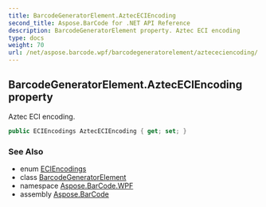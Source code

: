 ```yaml
---
title: BarcodeGeneratorElement.AztecECIEncoding
second_title: Aspose.BarCode for .NET API Reference
description: BarcodeGeneratorElement property. Aztec ECI encoding
type: docs
weight: 70
url: /net/aspose.barcode.wpf/barcodegeneratorelement/aztececiencoding/
---
```

## BarcodeGeneratorElement.AztecECIEncoding property

Aztec ECI encoding.

```csharp
public ECIEncodings AztecECIEncoding { get; set; }
```

### See Also

* enum [ECIEncodings](../../../aspose.barcode.generation/eciencodings/)
* class [BarcodeGeneratorElement](../)
* namespace [Aspose.BarCode.WPF](../../../aspose.barcode.wpf/)
* assembly [Aspose.BarCode](../../../)


